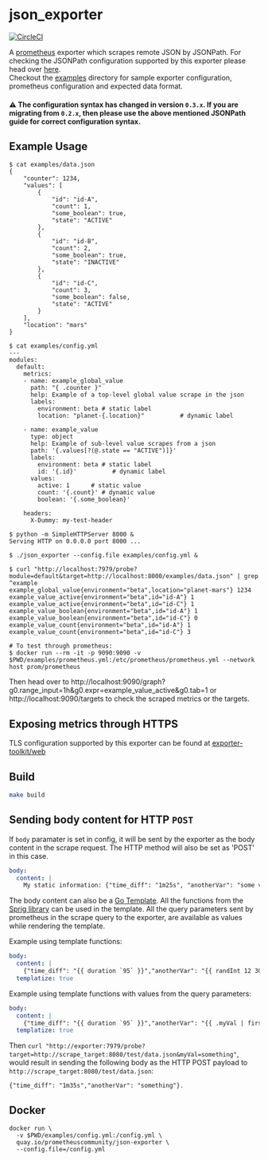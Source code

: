 json_exporter
========================
[![CircleCI](https://circleci.com/gh/prometheus-community/json_exporter.svg?style=svg)](https://circleci.com/gh/prometheus-community/json_exporter)

A [prometheus](https://prometheus.io/) exporter which scrapes remote JSON by JSONPath.
For checking the JSONPath configuration supported by this exporter please head over [here](https://kubernetes.io/docs/reference/kubectl/jsonpath/).  
Checkout the [examples](/examples) directory for sample exporter configuration, prometheus configuration and expected data format.  

#### :warning: The configuration syntax has changed in version `0.3.x`. If you are migrating from `0.2.x`, then please use the above mentioned JSONPath guide for correct configuration syntax.

## Example Usage

```console
$ cat examples/data.json
{
    "counter": 1234,
    "values": [
        {
            "id": "id-A",
            "count": 1,
            "some_boolean": true,
            "state": "ACTIVE"
        },
        {
            "id": "id-B",
            "count": 2,
            "some_boolean": true,
            "state": "INACTIVE"
        },
        {
            "id": "id-C",
            "count": 3,
            "some_boolean": false,
            "state": "ACTIVE"
        }
    ],
    "location": "mars"
}

$ cat examples/config.yml
---
modules:
  default:
    metrics:
    - name: example_global_value
      path: "{ .counter }"
      help: Example of a top-level global value scrape in the json
      labels:
        environment: beta # static label
        location: "planet-{.location}"          # dynamic label

    - name: example_value
      type: object
      help: Example of sub-level value scrapes from a json
      path: '{.values[?(@.state == "ACTIVE")]}'
      labels:
        environment: beta # static label
        id: '{.id}'          # dynamic label
      values:
        active: 1      # static value
        count: '{.count}' # dynamic value
        boolean: '{.some_boolean}'

    headers:
      X-Dummy: my-test-header

$ python -m SimpleHTTPServer 8000 &
Serving HTTP on 0.0.0.0 port 8000 ...

$ ./json_exporter --config.file examples/config.yml &

$ curl "http://localhost:7979/probe?module=default&target=http://localhost:8000/examples/data.json" | grep ^example
example_global_value{environment="beta",location="planet-mars"} 1234
example_value_active{environment="beta",id="id-A"} 1
example_value_active{environment="beta",id="id-C"} 1
example_value_boolean{environment="beta",id="id-A"} 1
example_value_boolean{environment="beta",id="id-C"} 0
example_value_count{environment="beta",id="id-A"} 1
example_value_count{environment="beta",id="id-C"} 3

# To test through prometheus:
$ docker run --rm -it -p 9090:9090 -v $PWD/examples/prometheus.yml:/etc/prometheus/prometheus.yml --network host prom/prometheus
```
Then head over to http://localhost:9090/graph?g0.range_input=1h&g0.expr=example_value_active&g0.tab=1 or http://localhost:9090/targets to check the scraped metrics or the targets.

## Exposing metrics through HTTPS

TLS configuration supported by this exporter can be found at [exporter-toolkit/web](https://github.com/prometheus/exporter-toolkit/blob/v0.5.1/docs/web-configuration.md)

## Build

```sh
make build
```

## Sending body content for HTTP `POST`

If `body` paramater is set in config, it will be sent by the exporter as the body content in the scrape request. The HTTP method will also be set as 'POST' in this case.
```yaml
body:
  content: |
    My static information: {"time_diff": "1m25s", "anotherVar": "some value"}
```

The body content can also be a [Go Template](https://golang.org/pkg/text/template). All the functions from the [Sprig library](https://masterminds.github.io/sprig/) can be used in the template.
All the query parameters sent by prometheus in the scrape query to the exporter, are available as values while rendering the template.

Example using template functions:
```yaml
body:
  content: |
    {"time_diff": "{{ duration `95` }}","anotherVar": "{{ randInt 12 30 }}"}
  templatize: true
```

Example using template functions with values from the query parameters:
```yaml
body:
  content: |
    {"time_diff": "{{ duration `95` }}","anotherVar": "{{ .myVal | first }}"}
  templatize: true
```
Then `curl "http://exporter:7979/probe?target=http://scrape_target:8080/test/data.json&myVal=something"`, would result in sending the following body as the HTTP POST payload to `http://scrape_target:8080/test/data.json`:
```
{"time_diff": "1m35s","anotherVar": "something"}.
```

## Docker

```console
docker run \
  -v $PWD/examples/config.yml:/config.yml \
  quay.io/prometheuscommunity/json-exporter \
  --config.file=/config.yml
```

